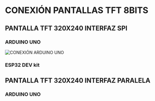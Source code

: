 # CONEXIÓN PANTALLAS TFT 8BITS
## PANTALLA TFT 320X240 INTERFAZ SPI

### ARDUINO UNO
![CONEXIÓN ARDUINO UNO](/iamgenes/TFTSPI_320x240_ARDUINO1_conSD.jpg "CONEXIÓN ARDUINO UNO")

### ESP32 DEV kit

## PANTALLA TFT 320X240 INTERFAZ PARALELA

### ARDUINO UNO
